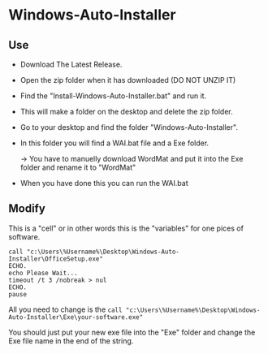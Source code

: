 # Windows-Auto-Installer

## Use

* Download The Latest Release.
* Open the zip folder when it has downloaded (DO NOT UNZIP IT)
* Find the "Install-Windows-Auto-Installer.bat" and run it.
* This will make a folder on the desktop and delete the zip folder.
* Go to your desktop and find the folder "Windows-Auto-Installer".
* In this folder you will find a WAI.bat file and a Exe folder.
    
    -> You have to manuelly download WordMat and put it into the Exe folder and rename it to "WordMat"
* When you have done this you can run the WAI.bat
 

## Modify

This is a "cell" or in other words this is the "variables" for one pices of software.

````
call "c:\Users\%Username%\Desktop\Windows-Auto-Installer\OfficeSetup.exe"
ECHO.
echo Please Wait...
timeout /t 3 /nobreak > nul
ECHO.
pause
````

All you need to change is the `call "c:\Users\%Username%\Desktop\Windows-Auto-Installer\Exe\your-software.exe"`

You should just put your new exe file into the "Exe" folder and change the Exe file name in the end of the string.


